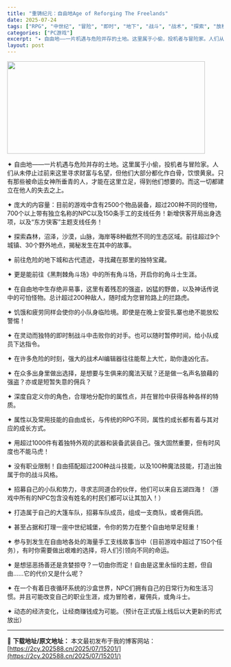 ```yaml
---
title: "重铸纪元：自由地Age of Reforging The Freelands"
date: 2025-07-24
tags: ["RPG", "中世纪", "冒险", "即时", "地下", "战斗", "战术", "探索", "放松", "沙盒"]
categories: ["PC游戏"]
excerpt: "✦ 自由地——一片机遇与危险并存的土地。这里属于小偷，投机者与冒险家。人们从未停止过前来这里寻求财富与名望，但他们大部分都化作白骨，饮恨黄泉。只有那些被命运女神所垂青的人，才能在这里立足，得到他们想要的。而这一切都建立在他人的失去之上。 ✦ 庞大的内容量：目前的游戏中含有2500个物品装备，超过20&hellip;"
layout: post
---
```


<img class="aligncenter size-full wp-image-15225" src="https://2cy.202588.cn/wp-content/uploads/2025/07/2025072414261063.webp" alt="" width="460" height="215" />

✦ 自由地——一片机遇与危险并存的土地。这里属于小偷，投机者与冒险家。人们从未停止过前来这里寻求财富与名望，但他们大部分都化作白骨，饮恨黄泉。只有那些被命运女神所垂青的人，才能在这里立足，得到他们想要的。而这一切都建立在他人的失去之上。

✦ 庞大的内容量：目前的游戏中含有2500个物品装备，超过200种不同的怪物，700个以上带有独立名称的NPC以及150条手工的支线任务！新增侠客开局出身选项，以及“东方侠客”主题支线任务！

✦ 探索森林，沼泽，沙漠，山脉，海岸等8种截然不同的生态区域。前往超过9个城镇、30个野外地点，揭秘发生在其中的故事。

✦ 前往危险的地下城和古代遗迹，寻找藏在那里的独特宝藏。

✦ 更是能前往《黑荆棘角斗场》中的所有角斗场，开启你的角斗士生涯。

✦ 在自由地中生存绝非易事，这里有着残忍的强盗，凶猛的野兽，以及神话传说中的可怕怪物。总计超过200种敌人，随时成为您冒险路上的拦路虎。

✦ 饥饿和疲劳同样会使你的小队身临险境。即使是在晚上安营扎寨也绝不能放松警惕！

✦ 在灵动而独特的即时制战斗中击败你的对手。也可以随时暂停时间，给小队成员下达指令。

✦ 在许多危险的时刻，强大的战术AI编辑器往往能帮上大忙，助你逢凶化吉。

✦ 在众多出身里做出选择，是想要与生俱来的魔法天赋？还是做一名声名狼藉的强盗？亦或是短暂失意的佣兵？

✦ 深度自定义你的角色，合理地分配你的属性点，并在冒险中获得各种各样的特质。

✦ 属性以及常用技能的自由成长，与传统的RPG不同，属性的成长都有着与其对应的成长方式。

✦ 用超过1000件有着独特外观的武器和装备武装自己。强大固然重要，但有时风度也不能马虎！

✦ 没有职业限制！自由搭配超过200种战斗技能，以及100种魔法技能，打造出独属于你的战斗风格。

✦ 招募自己的小队和势力，寻求志同道合的伙伴，他们可以来自五湖四海！（游戏中所有的NPC包含没有姓名的村民们都可以让其加入！）

✦ 打造属于自己的大篷车队，招募车队成员，组成一支商队，或者佣兵团。

✦ 甚至占据和打理一座中世纪城堡，令你的势力在整个自由地举足轻重！

✦ 参与到发生在自由地各处的海量手工支线故事当中（目前游戏中超过了150个任务），有时你需要做出艰难的选择，将人们引领向不同的命运。

✦ 是想惩恶扬善还是贪婪掠夺？一切由你而定！自由是这里永恒的主题，但自由……它的代价又是什么呢？

✦ 在一个有着日夜循环系统的沙盒世界，NPC们拥有自己的日常行为和生活习惯。并且可能改变自己的职业生涯，成为冒险者，雇佣兵，或角斗士。

✦ 动态的经济变化，让经商赚钱成为可能。（预计在正式版上线后以大更新的形式放出）

---
📖 **下载地址/原文地址：** 本文最初发布于我的博客网站：[https://2cy.202588.cn/2025/07/15201/](https://2cy.202588.cn/2025/07/15201/)
